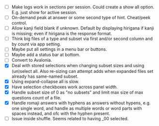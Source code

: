 - [ ] Make logs work in sections per session. Could create a show all option.  E.g. just show for active session.
- [ ] On-demand peak at answer or some second type of hint. Cheat/peek control.
- [ ] Allow kanji field blank if unknown. Default by displaying hirigana if kanji is missing; even if hirigana is the response format.
- [ ] Think big files of a type and subset via first and/or second column and by count via app setting.
- [ ] Maybe put all settings in a menu bar or buttons.
- [ ] Maybe add a status bar at bottom.
- [ ] Convert to Avalonia.
- [x] Deal with stored selections when changing subset sizes and using (un)select all.  Also re-sizing can attempt adds when expanded files set already has same-named subset.
- [x] Using expand-collapse all is slow.
- [x] Have selection checkboxes work across panel width.
- [x] Handle subset size of 0 as "no subsets" and limit max size of max questions count of a file.
- [x] Handle romaji answers with hyphens as answers without hypens, e.g. one single word, and handle as multiple words or word parts with spaces instead, and ofc with the hyphen present.
- [ ] Issue inside shuffle. Seems related to having _00 selected.
